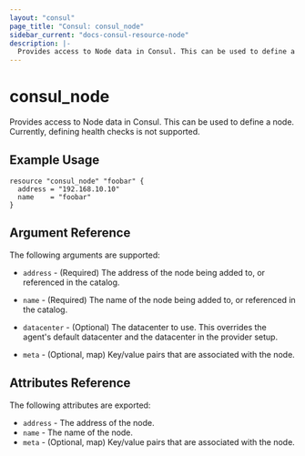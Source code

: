 ```yaml
---
layout: "consul"
page_title: "Consul: consul_node"
sidebar_current: "docs-consul-resource-node"
description: |-
  Provides access to Node data in Consul. This can be used to define a node.
---
```


# consul_node

Provides access to Node data in Consul. This can be used to define a
node. Currently, defining health checks is not supported.

## Example Usage

```hcl
resource "consul_node" "foobar" {
  address = "192.168.10.10"
  name    = "foobar"
}
```

## Argument Reference

The following arguments are supported:

* `address` - (Required) The address of the node being added to,
  or referenced in the catalog.

* `name` - (Required) The name of the node being added to, or
  referenced in the catalog.

* `datacenter` - (Optional) The datacenter to use. This overrides the agent's
  default datacenter and the datacenter in the provider setup.

* `meta` - (Optional, map) Key/value pairs that are associated with the node.

## Attributes Reference

The following attributes are exported:

* `address` - The address of the node.
* `name` - The name of the node.
* `meta` - (Optional, map) Key/value pairs that are associated with the node.
